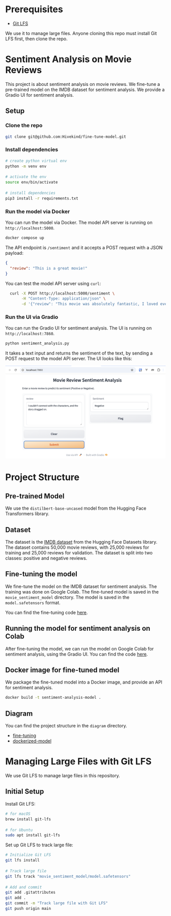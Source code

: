 # Prerequisites

* [Git LFS](https://docs.github.com/en/repositories/working-with-files/managing-large-files/installing-git-large-file-storage)

We use it to manage large files. Anyone cloning this repo must install Git LFS first, then clone the repo.

# Sentiment Analysis on Movie Reviews

This project is about sentiment analysis on movie reviews. We fine-tune a pre-trained model on the IMDB dataset for sentiment analysis. We provide a Gradio UI for sentiment analysis.

## Setup

### Clone the repo

```sh
git clone git@github.com:Hivekind/fine-tune-model.git
```

### Install dependencies

```sh
# create python virtual env
python -m venv env

# activate the env
source env/bin/activate

# install dependencies
pip3 install -r requirements.txt
```

### Run the model via Docker

You can run the model via Docker. The model API server is running on `http://localhost:5000`.

```sh
docker compose up
```

The API endpoint is `/sentiment` and it accepts a POST request with a JSON payload:

```json
{
  "review": "This is a great movie!"
}
```

You can test the model API server using `curl`:

```sh
  curl -X POST http://localhost:5000/sentiment \
       -H "Content-Type: application/json" \
       -d '{"review": "This movie was absolutely fantastic, I loved every minute of it!"}'
```

### Run the UI via Gradio

You can run the Gradio UI for sentiment analysis. The UI is running on `http://localhost:7860`.

```sh
python sentiment_analysis.py
```

It takes a text input and returns the sentiment of the text, by sending a POST request to the model API server. The UI looks like this:

![Gradio UI](images/gradio_UI.png)


# Project Structure

## Pre-trained Model

We use the `distilbert-base-uncased` model from the Hugging Face Transformers library.

## Dataset

The dataset is the [IMDB dataset](https://huggingface.co/datasets/stanfordnlp/imdb) from the Hugging Face Datasets library. The dataset contains 50,000 movie reviews, with 25,000 reviews for training and 25,000 reviews for validation. The dataset is split into two classes: positive and negative reviews.

## Fine-tuning the model

We fine-tune the model on the IMDB dataset for sentiment analysis. The training was done on Google Colab. The fine-tuned model is saved in the `movie_sentiment_model` directory. The model is saved in the `model.safetensors` format. 

You can find the fine-tuning code [here](colab/fine_tune_imdb.ipynb).

## Running the model for sentiment analysis on Colab

After fine-tuning the model, we can run the model on Google Colab for sentiment analysis, using the Gradio UI. You can find the code [here](colab/movie_sentiment_analysis_UI.ipynb).

## Docker image for fine-tuned model

We package the fine-tuned model into a Docker image, and provide an API for sentiment analysis.

```sh
docker build -t sentiment-analysis-model .
```

## Diagram

You can find the project structure in the `diagram` directory.

- [fine-tuning](diagram/fine-tuning/fine-tuning.html)
- [dockerized-model](diagram/dockerized-model/dockerized-model.html)


# Managing Large Files with Git LFS
We use Git LFS to manage large files in this repository.

## Initial Setup
Install Git LFS:

```sh
# for macOS
brew install git-lfs

# for Ubuntu
sudo apt install git-lfs
```

Set up Git LFS to track large file:

```sh
# Initialize Git LFS
git lfs install

# Track large file
git lfs track "movie_sentiment_model/model.safetensors"

# Add and commit
git add .gitattributes
git add .
git commit -m "Track large file with Git LFS"
git push origin main
```
